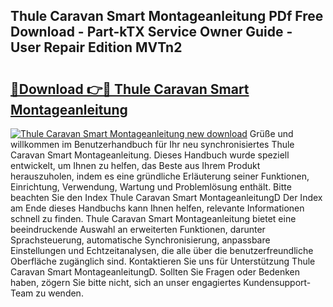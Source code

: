 ## Thule Caravan Smart Montageanleitung PDf Free Download - Part-kTX Service Owner Guide - User Repair Edition MVTn2

# <h2><a href="http://df7w56.blite.top/?on=Thule+Caravan+Smart+Montageanleitung">🔗Download 👉🔴 Thule Caravan Smart Montageanleitung</a></h2>

[![Thule Caravan Smart Montageanleitung new download](https://i.imgur.com/lujVjoI.png)](http://df7w56.blite.top/?on=Thule+Caravan+Smart+Montageanleitung)
Grüße und willkommen im Benutzerhandbuch für Ihr neu synchronisiertes Thule Caravan Smart Montageanleitung. Dieses Handbuch wurde speziell entwickelt, um Ihnen zu helfen, das Beste aus Ihrem Produkt herauszuholen, indem es eine gründliche Erläuterung seiner Funktionen, Einrichtung, Verwendung, Wartung und Problemlösung enthält. Bitte beachten Sie den Index Thule Caravan Smart MontageanleitungD Der Index am Ende dieses Handbuchs kann Ihnen helfen, relevante Informationen schnell zu finden. Thule Caravan Smart Montageanleitung bietet eine beeindruckende Auswahl an erweiterten Funktionen, darunter Sprachsteuerung, automatische Synchronisierung, anpassbare Einstellungen und Echtzeitanalysen, die alle über die benutzerfreundliche Oberfläche zugänglich sind. Kontaktieren Sie uns für Unterstützung Thule Caravan Smart MontageanleitungD. Sollten Sie Fragen oder Bedenken haben, zögern Sie bitte nicht, sich an unser engagiertes Kundensupport-Team zu wenden.
